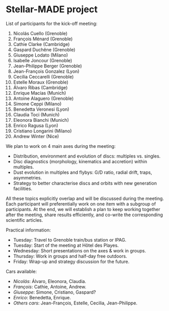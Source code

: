 # Stellar-MADE project

List of participants for the kick-off meeting:
1. Nicolás Cuello (Grenoble)
2. François Ménard (Grenoble)
3. Cathie Clarke (Cambridge)
4. Gaspard Duchêne (Grenoble)
5. Giuseppe Lodato (Milano) 
6. Isabelle Joncour (Grenoble)
7. Jean-Philippe Berger (Grenoble)
8. Jean-François Gonzalez (Lyon)
9. Cecilia Ceccarelli (Grenoble)
10. Estelle Moraux (Grenoble)
11. Álvaro Ribas (Cambridge)
12. Enrique Macías (Munich)
13. Antoine Alaguero (Grenoble)
14. Simone Ceppi (Milano)
15. Benedetta Veronesi (Lyon)
16. Claudia Toci (Munich)
17. Eleonora Bianchi (Munich)
18. Enrico Ragusa (Lyon)
19. Cristiano Longarini (Milano)
20. Andrew Winter (Nice)

We plan to work on 4 main axes during the meeting: 
- Distribution, environment and evolution of discs: multiples vs. singles.
- Disc diagnostics (morphology, kinematics and accretion) within multiples.
- Dust evolution in multiples and flybys: G/D ratio, radial drift, traps, asymmetries.
- Strategy to better characterise discs and orbits with new generation facilities.

All these topics explicitly overlap and will be discussed during the meeting. Each participant
will preferentially work on one item with a subgroup of participants. At the end, we will establish
a plan to keep working together after the meeting, share results efficiently, and co-write the
corresponding scientific articles.

Practical information:
- Tuesday: Travel to Grenoble train/bus station or IPAG.
- Tuesday: Start of the meeting at Hôtel des Playes.
- Wednesday: Short presentations on the axes & work in groups.
- Thursday: Work in groups and half-day free outdoors.
- Friday: Wrap-up and strategy discussion for the future.

Cars available:
- *Nicolás*: Álvaro, Eleonora, Claudia.
- *François*: Cathie, Antoine, Andrew.
- *Giuseppe*: Simone, Cristiano, Gaspard?
- *Enrico*: Benedetta, Enrique.
- *Others cars*: Jean-François, Estelle, Cecilia, Jean-Philippe.